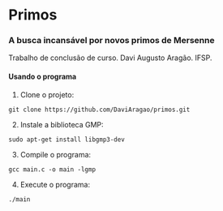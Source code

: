 # Primos
### A busca incansável por novos primos de Mersenne

Trabalho de conclusão de curso. Davi Augusto Aragão. IFSP.

#### Usando o programa

1. Clone o projeto:

`git clone https://github.com/DaviAragao/primos.git`

2. Instale a biblioteca GMP:

`sudo apt-get install libgmp3-dev`

3. Compile o programa:

`gcc main.c -o main -lgmp`

4. Execute o programa:

`./main`
